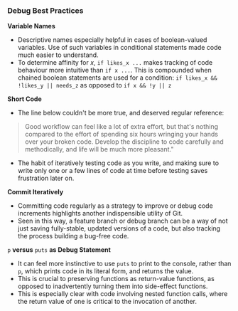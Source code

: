 ### Debug Best Practices

**Variable Names**

* Descriptive names especially helpful in cases of boolean-valued variables. Use of such variables in conditional statements made code much easier to understand.
* To determine affinity for *x*, `if likes_x ...` makes tracking of code behaviour more intuitive than `if x ...`. This is compounded when chained boolean statements are used for a condition: `if likes_x && !likes_y || needs_z` as opposed to `if x && !y || z`

**Short Code**

* The line below couldn't be more true, and deserved regular reference:

> Good workflow can feel like a lot of extra effort, but that's nothing compared to the effort of spending six hours wringing your hands over your broken code. Develop the discipline to code carefully and methodically, and life will be much more pleasant."

* The habit of iteratively testing code as you write, and making sure to write only one or a few lines of code at time before testing saves frustration later on.

**Commit Iteratively**

* Committing code regularly as a strategy to improve or debug code increments highlights another indispensible utility of Git.
* Seen in this way, a feature branch or debug branch can be a way of not just saving fully-stable, updated versions of a code, but also tracking the process building a bug-free code.

`p` **versus** `puts` **as Debug Statement**

* It can feel more instinctive to use `puts` to print to the console, rather than `p`, which prints code in its literal form, and returns the value. 
* This is crucial to preserving functions as return-value functions, as opposed to inadvertently turning them into side-effect functions.
* This is especially clear with code involving nested function calls, where the return value of one is critical to the invocation of another. 
